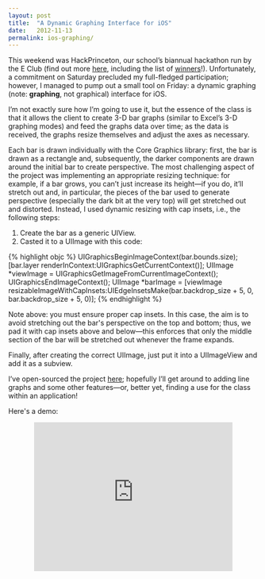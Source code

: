```yaml
---
layout: post
title:  "A Dynamic Graphing Interface for iOS"
date:   2012-11-13
permalink: ios-graphing/
---
```


This weekend was HackPrinceton, our school’s biannual hackathon run by the E Club (find out more [here](http://hackprinceton.com "HackPrinceton"), including the list of [winners](http://hackprinceton.com/results/ "HackPrinceton results")!). Unfortunately, a commitment on Saturday precluded my full-fledged participation; however, I managed to pump out a small tool on Friday: a dynamic graphing (note: **graphing**, not graphical) interface for iOS.

I’m not exactly sure how I’m going to use it, but the essence of the class is that it allows the client to create 3-D bar graphs (similar to Excel’s 3-D graphing modes) and feed the graphs data over time; as the data is received, the graphs resize themselves and adjust the axes as necessary.

Each bar is drawn individually with the Core Graphics library: first, the bar is drawn as a rectangle and, subsequently, the darker components are drawn around the initial bar to create perspective. The most challenging aspect of the project was implementing an appropriate resizing technique: for example, if a bar grows, you can’t just increase its height—if you do, it’ll stretch out and, in particular, the pieces of the bar used to generate perspective (especially the dark bit at the very top) will get stretched out and distorted. Instead, I used dynamic resizing with cap insets, i.e., the following steps:

1.  Create the bar as a generic UIView.
2.  Casted it to a UIImage with this code:


{% highlight objc %}
UIGraphicsBeginImageContext(bar.bounds.size);
[bar.layer renderInContext:UIGraphicsGetCurrentContext()];
UIImage *viewImage = UIGraphicsGetImageFromCurrentImageContext();
UIGraphicsEndImageContext();
UIImage *barImage = [viewImage resizableImageWithCapInsets:UIEdgeInsetsMake(bar.backdrop_size + 5, 0, bar.backdrop_size + 5, 0)];
{% endhighlight %}

Note above: you must ensure proper cap insets. In this case, the aim is to avoid stretching out the bar's perspective on the top and bottom; thus, we pad it with cap insets above and below—this enforces that only the middle section of the bar will be stretched out whenever the frame expands.

Finally, after creating the correct UIImage, just put it into a UIImageView and add it as a subview.

I’ve open-sourced the project [here](https://github.com/crm416/iOS-Elements "My Github"); hopefully I’ll get around to adding line graphs and some other features—or, better yet, finding a use for the class within an application!

Here's a demo:

<center><iframe width="400" height="300" src="http://www.youtube.com/embed/BG7eRU9of4Y?wmode=transparent&autohide=1&egm=0&hd=1&iv_load_policy=3&modestbranding=1&rel=0&showinfo=0&showsearch=0" frameborder="0" allowfullscreen></iframe></center>
